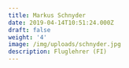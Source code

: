 ```yaml
---
title: Markus Schnyder
date: 2019-04-14T10:51:24.000Z
draft: false
weight: '4'
image: /img/uploads/schnyder.jpg
description: Fluglehrer (FI)
---
```


